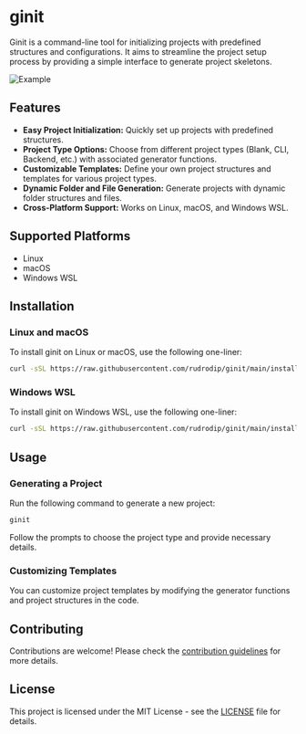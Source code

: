 # ginit

Ginit is a command-line tool for initializing projects with predefined structures and configurations. It aims to streamline the project setup process by providing a simple interface to generate project skeletons.

![Example](https://raw.githubusercontent.com/rudrodip/ginit/github/example.gif)

## Features

- **Easy Project Initialization:** Quickly set up projects with predefined structures.
- **Project Type Options:** Choose from different project types (Blank, CLI, Backend, etc.) with associated generator functions.
- **Customizable Templates:** Define your own project structures and templates for various project types.
- **Dynamic Folder and File Generation:** Generate projects with dynamic folder structures and files.
- **Cross-Platform Support:** Works on Linux, macOS, and Windows WSL.

## Supported Platforms

- Linux
- macOS
- Windows WSL

## Installation

### Linux and macOS

To install ginit on Linux or macOS, use the following one-liner:

```bash
curl -sSL https://raw.githubusercontent.com/rudrodip/ginit/main/install.sh | bash
```

### Windows WSL

To install ginit on Windows WSL, use the following one-liner:

```bash
curl -sSL https://raw.githubusercontent.com/rudrodip/ginit/main/install.sh | bash
```

## Usage

### Generating a Project

Run the following command to generate a new project:

```bash
ginit
```

Follow the prompts to choose the project type and provide necessary details.

### Customizing Templates

You can customize project templates by modifying the generator functions and project structures in the code.

## Contributing

Contributions are welcome! Please check the [contribution guidelines](CONTRIBUTING.md) for more details.

## License

This project is licensed under the MIT License - see the [LICENSE](LICENSE) file for details.
